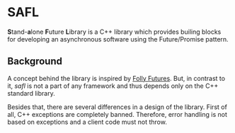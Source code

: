# SAFL
<b>S</b>tand-<b>a</b>lone <b>F</b>uture <b>L</b>ibrary is a C++ library which
provides builing blocks for developing an asynchronous software using the
Future/Promise pattern.

## Background
A concept behind the library is inspired by <a href="https://github.com/facebook/folly
/tree/master/folly/futures">Folly Futures</a>. But, in contrast to it, _safl_ is
not a part of any framework and thus depends only on the C++ standard library.

Besides that, there are several differences in a design of the library. First of
all, C++ exceptions are completely banned. Therefore, error handling is not based
on exceptions and a client code must not throw.
